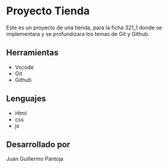 # Proyecto Tienda
Este es un proyecto de una tienda, para la ficha 321_1 donde se implementara y se profundizara los temas de Git y Github.

## Herramientas
* Vscode
* Git
* Github

## Lenguajes
* Html
* css
* js

## Desarrollado por
Juan Guillermo Pantoja

